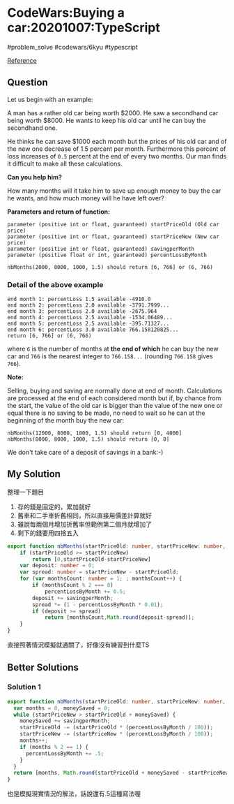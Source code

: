 # CodeWars:Buying a car:20201007:TypeScript

#problem_solve #codewars/6kyu #typescript

[Reference](https://www.codewars.com/kata/554a44516729e4d80b000012)

## Question

Let us begin with an example:

A man has a rather old car being worth $2000. He saw a secondhand car being worth $8000. He wants to keep his old car until he can buy the secondhand one.

He thinks he can save $1000 each month but the prices of his old car and of the new one decrease of 1.5 percent per month. Furthermore this percent of loss increases of `0.5` percent at the end of every two months. Our man finds it difficult to make all these calculations.

**Can you help him?**

How many months will it take him to save up enough money to buy the car he wants, and how much money will he have left over?

**Parameters and return of function:**

```
parameter (positive int or float, guaranteed) startPriceOld (Old car price)
parameter (positive int or float, guaranteed) startPriceNew (New car price)
parameter (positive int or float, guaranteed) savingperMonth 
parameter (positive float or int, guaranteed) percentLossByMonth

nbMonths(2000, 8000, 1000, 1.5) should return [6, 766] or (6, 766)
```

### Detail of the above example

```
end month 1: percentLoss 1.5 available -4910.0
end month 2: percentLoss 2.0 available -3791.7999...
end month 3: percentLoss 2.0 available -2675.964
end month 4: percentLoss 2.5 available -1534.06489...
end month 5: percentLoss 2.5 available -395.71327...
end month 6: percentLoss 3.0 available 766.158120825...
return [6, 766] or (6, 766)
```

where `6` is the number of months at **the end of which** he can buy the new car and `766` is the nearest integer to `766.158...` (rounding `766.158` gives `766`).

**Note:**

Selling, buying and saving are normally done at end of month. Calculations are processed at the end of each considered month but if, by chance from the start, the value of the old car is bigger than the value of the new one or equal there is no saving to be made, no need to wait so he can at the beginning of the month buy the new car:

```
nbMonths(12000, 8000, 1000, 1.5) should return [0, 4000]
nbMonths(8000, 8000, 1000, 1.5) should return [0, 0]
```

We don't take care of a deposit of savings in a bank:-)

## My Solution

整理一下題目

1. 存的錢是固定的，累加就好
2. 舊車和二手車折舊相同，所以直接用價差計算就好
3. 雖說每兩個月增加折舊率但範例第二個月就增加了
4. 剩下的錢要用四捨五入

```typescript
export function nbMonths(startPriceOld: number, startPriceNew: number, savingperMonth: number, percentLossByMonth: number): number[] {
    if (startPriceOld >= startPriceNew)
        return [0,startPriceOld-startPriceNew]
    var deposit: number = 0;
    var spread: number = startPriceNew - startPriceOld;
    for (var monthsCount: number = 1; ; monthsCount++) {
        if (monthsCount % 2 === 0)
            percentLossByMonth += 0.5;
        deposit += savingperMonth;
        spread *= (1 - percentLossByMonth * 0.01);
        if (deposit >= spread)
            return [monthsCount,Math.round(deposit-spread)];
    }
}
```

直接照著情況模擬就通關了，好像沒有練習到什麼TS

## Better Solutions

### Solution 1

```typescript
export function nbMonths(startPriceOld: number, startPriceNew: number, savingperMonth: number, percentLossByMonth: number): number[] {
  var months = 0, moneySaved = 0;
  while (startPriceNew > startPriceOld + moneySaved) {
    moneySaved += savingperMonth;
    startPriceOld -= (startPriceOld * (percentLossByMonth / 100));
    startPriceNew -= (startPriceNew * (percentLossByMonth / 100));
    months++;
    if (months % 2 == 1) {
      percentLossByMonth += .5;
    }
  }
  return [months, Math.round(startPriceOld + moneySaved - startPriceNew)];
}
```

也是模擬現實情況的解法，話說還有.5這種寫法喔
